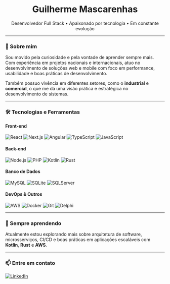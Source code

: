 <h1 align="center">Guilherme Mascarenhas</h1>

<p align="center">
  Desenvolvedor Full Stack • Apaixonado por tecnologia • Em constante evolução
</p>

---

### 🚀 Sobre mim

Sou movido pela curiosidade e pela vontade de aprender sempre mais.  
Com experiência em projetos nacionais e internacionais, atuo no desenvolvimento de soluções web e mobile com foco em performance, usabilidade e boas práticas de desenvolvimento.

Também possuo vivência em diferentes setores, como o **industrial** e **comercial**, o que me dá uma visão prática e estratégica no desenvolvimento de sistemas.

---

### 🛠️ Tecnologias e Ferramentas

#### Front-end
![React](https://img.shields.io/badge/-React-61DAFB?style=flat&logo=react&logoColor=white)
![Next.js](https://img.shields.io/badge/-Next.js-000000?style=flat&logo=next.js)
![Angular](https://img.shields.io/badge/-Angular-DD0031?style=flat&logo=angular&logoColor=white)
![TypeScript](https://img.shields.io/badge/-TypeScript-3178C6?style=flat&logo=typescript&logoColor=white)
![JavaScript](https://img.shields.io/badge/-JavaScript-F7DF1E?style=flat&logo=javascript&logoColor=black)

#### Back-end
![Node.js](https://img.shields.io/badge/-Node.js-339933?style=flat&logo=node.js&logoColor=white)
![PHP](https://img.shields.io/badge/-PHP-777BB4?style=flat&logo=php&logoColor=white)
![Kotlin](https://img.shields.io/badge/-Kotlin-7F52FF?style=flat&logo=kotlin&logoColor=white)
![Rust](https://img.shields.io/badge/-Rust-000000?style=flat&logo=rust&logoColor=white)

#### Banco de Dados
![MySQL](https://img.shields.io/badge/-MySQL-4479A1?style=flat&logo=mysql&logoColor=white)
![SQLite](https://img.shields.io/badge/-SQLite-003B57?style=flat&logo=sqlite&logoColor=white)
![SQLServer](https://img.shields.io/badge/-SQL_Server-CC2927?style=flat&logo=microsoft-sql-server&logoColor=white)

#### DevOps & Outros
![AWS](https://img.shields.io/badge/-AWS-232F3E?style=flat&logo=amazon-aws)
![Docker](https://img.shields.io/badge/-Docker-2496ED?style=flat&logo=docker&logoColor=white)
![Git](https://img.shields.io/badge/-Git-F05032?style=flat&logo=git&logoColor=white)
![Delphi](https://img.shields.io/badge/-Delphi-B22222?style=flat)

---

### 🌱 Sempre aprendendo

Atualmente estou explorando mais sobre arquitetura de software, microsserviços, CI/CD e boas práticas em aplicações escaláveis com **Kotlin**, **Rust** e **AWS**.

---

### 📫 Entre em contato

[![LinkedIn](https://img.shields.io/badge/-LinkedIn-0A66C2?style=flat&logo=linkedin&logoColor=white)](https://www.linkedin.com/in/guilherme-smascarenhas)
